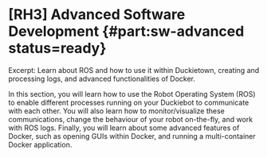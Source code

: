 # [RH3] Advanced Software Development  {#part:sw-advanced status=ready}

Excerpt: Learn about ROS and how to use it within Duckietown, creating and processing logs, and advanced functionalities of Docker.

In this section, you will learn how to use the Robot Operating System (ROS) to enable different processes running on your Duckiebot to communicate with each other. You will also learn how to monitor/visualize these communications, change the behaviour of your robot on-the-fly, and work with ROS logs. Finally, you will learn about some advanced features of Docker, such as opening GUIs within Docker, and running a multi-container Docker application.

<minitoc/>
